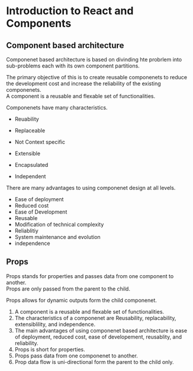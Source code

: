 # Introduction to React and Components  

## Component based architecture  

Componenet based architecture is based on divinding hte probrlem into sub-problems  each with its own component partitions.  

The primary objective of this is to create reusable componenets to reduce the development cost and increase the reliability of the existing componenets.  
A component is a reusable and flexable set of functionalities.  

Componenets have many characteristics. 

* Reuability  

* Replaceable  

* Not Context specific  

* Extensible  

* Encapsulated  

* Independent  


There are many advantages to using componenet design at all levels.  

* Ease of deployment  
* Reduced cost  
* Ease of Development  
* Reusable  
* Modification of technical complexity  
* Reliablitiy  
* System maintenance and evolution  
* independence  

## Props  

Props stands for properties and passes data from one component to another.  
Props are only passed from the parent to the child.  

Props allows for dynamic outputs form the child componenet.
 
1. A component is a reusable and flexable set of functionalities.  
2. The characteristics of a componenet are Reusability, replacability, extensiblility, and independence.  
3. The main advantages of using componenet based architecture is ease of deployment, reduced cost, ease of developement, reusablity, and reliability.  
4. Props is short for properties.  
5. Props pass data from one componenet to another.  
6. Prop data flow is uni-directional form the parent to the child only.  


